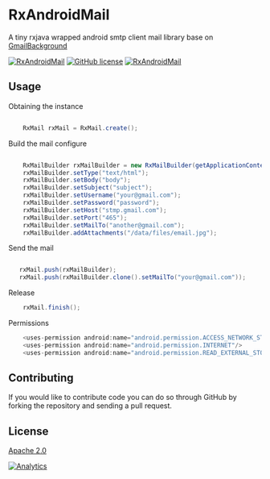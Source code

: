 # RxAndroidMail
A tiny rxjava wrapped android smtp client mail library base on [GmailBackground](https://github.com/yesidlazaro/GmailBackground)

[![RxAndroidMail](https://img.shields.io/badge/build-passing-blue.svg)]()
[![GitHub license](https://img.shields.io/badge/license-MIT-blue.svg)](https://raw.githubusercontent.com/Lembed/RxAndroidMail/master/LICENSE)
[![RxAndroidMail](https://img.shields.io/badge/version-1.0-yellow.svg)]()



## Usage

Obtaining the instance

```java

    RxMail rxMail = RxMail.create();
```

Build the mail configure

```java

    RxMailBuilder rxMailBuilder = new RxMailBuilder(getApplicationContext());
    rxMailBuilder.setType("text/html");
    rxMailBuilder.setBody("body");
    rxMailBuilder.setSubject("subject");
    rxMailBuilder.setUsername("your@gmail.com");
    rxMailBuilder.setPassword("password");
    rxMailBuilder.setHost("stmp.gmail.com");
    rxMailBuilder.setPort("465");
    rxMailBuilder.setMailTo("another@gmail.com");
    rxMailBuilder.addAttachments("/data/files/email.jpg");
```

Send the mail

```java

   rxMail.push(rxMailBuilder);
   rxMail.push(rxMailBuilder.clone().setMailTo("your@gmail.com"));

```

Release

```java
    rxMail.finish();
```

Permissions

```java
    <uses-permission android:name="android.permission.ACCESS_NETWORK_STATE"/>
    <uses-permission android:name="android.permission.INTERNET"/>
    <uses-permission android:name="android.permission.READ_EXTERNAL_STORAGE"/>
```



## Contributing
If you would like to contribute code you can do so through GitHub by forking the repository and sending a pull request.




## License
[Apache 2.0](https://github.com/Lembed/RxAndroidMail/blob/master/LICENSE)


[![Analytics](https://ga-beacon.appspot.com/UA-67438080-1/RxAndroidMail/readme?pixel)](https://github.com/Lembed/RxAndroidMail)